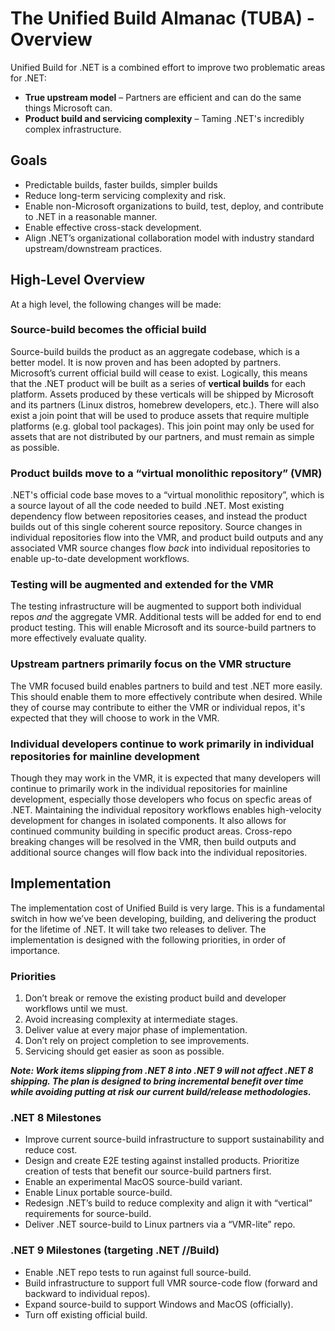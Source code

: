 # The Unified Build Almanac (TUBA) - Overview

Unified Build for .NET is a combined effort to improve two problematic areas for .NET:
- **True upstream model** – Partners are efficient and can do the same things Microsoft can.
- **Product build and servicing complexity** – Taming .NET's incredibly complex infrastructure.

## Goals

- Predictable builds, faster builds, simpler builds
- Reduce long-term servicing complexity and risk.
- Enable non-Microsoft organizations to build, test, deploy, and contribute to .NET in a reasonable manner.
- Enable effective cross-stack development.
- Align .NET’s organizational collaboration model with industry standard upstream/downstream practices.

## High-Level Overview

At a high level, the following changes will be made:

### **Source-build becomes the official build**

Source-build builds the product as an aggregate codebase, which is a better model. It is now proven and has been adopted by partners. Microsoft’s current official build will cease to exist. Logically, this means that the .NET product will be built as a series of **vertical builds** for each platform. Assets produced by these verticals will be shipped by Microsoft and its partners (Linux distros, homebrew developers, etc.). There will also exist a join point that will be used to produce assets that require multiple platforms (e.g. global tool packages). This join point may only be used for assets that are not distributed by our partners, and must remain as simple as possible.

### **Product builds move to a “virtual monolithic repository” (VMR)**

.NET's official code base moves to a “virtual monolithic repository”, which is a source layout of all the code needed to build .NET. Most existing dependency flow between repositories ceases, and instead the product builds out of this single coherent source repository. Source changes in individual repositories flow into the VMR, and product build outputs and any associated VMR source changes flow *back* into individual repositories to enable up-to-date development workflows.

### **Testing will be augmented and extended for the VMR**

The testing infrastructure will be augmented to support both individual repos *and* the aggregate VMR. Additional tests will be added for end to end product testing. This will enable Microsoft and its source-build partners to more effectively evaluate quality.

### **Upstream partners primarily focus on the VMR structure**

The VMR focused build enables partners to build and test .NET more easily. This should enable them to more effectively contribute when desired. While they of course may contribute to either the VMR or individual repos, it's expected that they will choose to work in the VMR.

### **Individual developers continue to work primarily in individual repositories for mainline development**

Though they may work in the VMR, it is expected that many developers will continue to primarily work in the individual repositories for mainline development, especially those developers who focus on specfic areas of .NET. Maintaining the individual repository workflows enables high-velocity development for changes in isolated components. It also allows for continued community building in specific product areas. Cross-repo breaking changes will be resolved in the VMR, then build outputs and additional source changes will flow back into the individual repositories.

## Implementation

The implementation cost of Unified Build is very large. This is a fundamental switch in how we’ve been developing, building, and delivering the product for the lifetime of .NET. It will take two releases to deliver. The implementation is designed with the following priorities, in order of importance.

### **Priorities**

1. Don’t break or remove the existing product build and developer workflows until we must.
2. Avoid increasing complexity at intermediate stages.
3. Deliver value at every major phase of implementation.
4. Don’t rely on project completion to see improvements.
5. Servicing should get easier as soon as possible.

***Note: Work items slipping from .NET 8 into .NET 9 will not affect .NET 8 shipping. The plan is designed to bring incremental benefit over time while avoiding putting at risk our current build/release methodologies.***

### **.NET 8 Milestones**

- Improve current source-build infrastructure to support sustainability and reduce cost.
- Design and create E2E testing against installed products. Prioritize creation of tests that benefit our source-build partners first.
- Enable an experimental MacOS source-build variant.
- Enable Linux portable source-build.
- Redesign .NET’s build to reduce complexity and align it with “vertical” requirements for source-build.
- Deliver .NET source-build to Linux partners via a “VMR-lite” repo.

### **.NET 9 Milestones (targeting .NET //Build)**

- Enable .NET repo tests to run against full source-build.
- Build infrastructure to support full VMR source-code flow (forward and backward to individual repos).
- Expand source-build to support Windows and MacOS (officially).
- Turn off existing official build.
